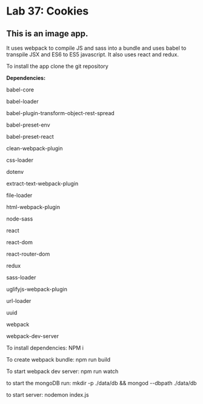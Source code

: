 # Lab 37: Cookies

## This is an image app.

It uses webpack to compile JS and sass into a bundle and uses babel to transpile JSX and ES6 to ES5 javascript. It also uses react and redux.

To install the app clone the git repository

__Dependencies:__

  babel-core

  babel-loader

  babel-plugin-transform-object-rest-spread

  babel-preset-env

  babel-preset-react

  clean-webpack-plugin

  css-loader

  dotenv

  extract-text-webpack-plugin

  file-loader

  html-webpack-plugin

  node-sass

  react

  react-dom

  react-router-dom

  redux

  sass-loader

  uglifyjs-webpack-plugin

  url-loader

  uuid

  webpack

  webpack-dev-server

To install dependencies: NPM i

To create webpack bundle: npm run build

To start webpack dev server: npm run watch

to start the mongoDB run: mkdir -p ./data/db && mongod --dbpath ./data/db

to start server: nodemon index.js


